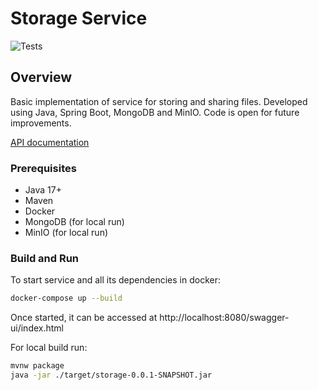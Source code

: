 # Storage Service

![Tests](https://github.com/guapman/storage-service/actions/workflows/test_and_build.yml/badge.svg)

## Overview
Basic implementation of service for storing and sharing files.
Developed using Java, Spring Boot, MongoDB and MinIO.
Code is open for future improvements.

[API documentation](API.md)

### Prerequisites

- Java 17+
- Maven
- Docker
- MongoDB (for local run)
- MinIO (for local run)

### Build and Run

To start service and all its dependencies in docker:
```sh
docker-compose up --build
```
Once started, it can be accessed at http://localhost:8080/swagger-ui/index.html

For local build run:
```sh
mvnw package
java -jar ./target/storage-0.0.1-SNAPSHOT.jar
```
